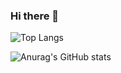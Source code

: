 ### Hi there 👋

![Top Langs](https://github-readme-stats.vercel.app/api/top-langs/?username=lSenichl&theme=vue-dark&show_icons=true)

![Anurag's GitHub stats](https://github-readme-stats.vercel.app/api?username=lSenichl&theme=vue-dark&show_icons=true)


<!--
**lSenichl/lSenichl** is a ✨ _special_ ✨ repository because its `README.md` (this file) appears on your GitHub profile.

Here are some ideas to get you started:

- 🔭 I’m currently working on ...
- 🌱 I’m currently learning ...
- 👯 I’m looking to collaborate on ...
- 🤔 I’m looking for help with ...
- 💬 Ask me about ...
- 📫 How to reach me: ...
- 😄 Pronouns: ...
- ⚡ Fun fact: ...
-->

